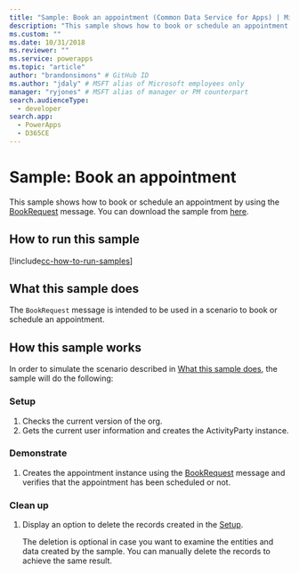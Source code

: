 ```yaml
---
title: "Sample: Book an appointment (Common Data Service for Apps) | Microsoft Docs" # Intent and product brand in a unique string of 43-59 chars including spaces
description: "This sample shows how to book or schedule an appointment " # 115-145 characters including spaces. This abstract displays in the search result.
ms.custom: ""
ms.date: 10/31/2018
ms.reviewer: ""
ms.service: powerapps
ms.topic: "article"
author: "brandonsimons" # GitHub ID
ms.author: "jdaly" # MSFT alias of Microsoft employees only
manager: "ryjones" # MSFT alias of manager or PM counterpart
search.audienceType: 
  - developer
search.app: 
  - PowerApps
  - D365CE
---
```

# Sample: Book an appointment

<!-- https://docs.microsoft.com/dynamics365/customer-engagement/developer/sample-book-appointment -->

This sample shows how to book or schedule an appointment by using the [BookRequest](https://docs.microsoft.com/dotnet/api/microsoft.crm.sdk.messages.bookrequest?view=dynamics-general-ce-9) message. You can download the sample from [here](https://github.com/Microsoft/PowerApps-Samples/tree/master/cds/orgsvc/C%23/BookAppointment).

## How to run this sample

[!include[cc-how-to-run-samples](../../includes/cc-how-to-run-samples.md)]

## What this sample does

The `BookRequest` message is intended to be used in a scenario to book or schedule an appointment.

## How this sample works

In order to simulate the scenario described in [What this sample does](#what-this-sample-does), the sample will do the following:

### Setup

1. Checks the current version of the org.
1. Gets the current user information and creates the ActivityParty instance.

### Demonstrate

1. Creates the appointment instance using the [BookRequest](https://docs.microsoft.com/dotnet/api/microsoft.crm.sdk.messages.bookrequest?view=dynamics-general-ce-9) message and verifies that the appointment has been scheduled or not.

### Clean up

1. Display an option to delete the records created in the [Setup](#setup).

    The deletion is optional in case you want to examine the entities and data created by the sample. You can manually delete the records to achieve the same result.
